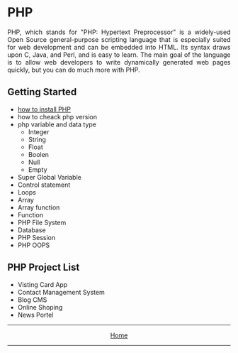<h1>PHP</h1>
<p align="justify">PHP, which stands for "PHP: Hypertext Preprocessor" is a widely-used Open Source general-purpose scripting language that is especially suited for web development and can be embedded into HTML. Its syntax draws upon C, Java, and Perl, and is easy to learn. The main goal of the language is to allow web developers to write dynamically generated web pages quickly, but you can do much more with PHP. </p>
<h2>Getting Started</h2>
<ul>
  <li><a href="install-php">how to install PHP</a></li>
  <li>how to cheack php version</li>
  <li>
    php variable and data type
    <ul>
      <li>Integer</li>
      <li>String</li>
      <li>Float</li>
      <li>Boolen</li>
      <li>Null</li>
      <li>Empty</li>
    </ul>
  
  </li>
  <li>Super Global Variable</li>
  <li>Control statement</li>
  <li>Loops</li>
  <li>Array</li>
  <li>Array function</li>
  <li>Function</li>
  <li>PHP File System</li>
  <li>Database</li>
  <li>PHP Session</li>
  <li>PHP OOPS</li>

</ul>
<h2>PHP Project List</h2>
<ul>
  <li>Visting Card App</li>
  <li>Contact Management System</li>
  <li>Blog CMS</li>
  <li>Online Shoping</li>
  <li>News Portel</li>
  
  
</ul>
<center>
  <hr>
<a href="https://codewithpunit.github.io/">Home</a>
  <hr>
</center>  
